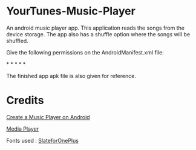 # YourTunes-Music-Player
An android music player app. This application reads the songs from the device storage. The app also has a shuffle option where the songs will be shuffled. 

Give the following permissions on the AndroidManifest.xml file:

*<uses-permission android:name="android.permission.WAKE_LOCK" />
*<uses-permission android:name="android.permission.READ_EXTERNAL_STORAGE" />
*<uses-permission android:name="android.permission.WRITE_EXTERNAL_STORAGE" />
*<uses-permission android:name="android.permission.FOREGROUND_SERVICE" />
*<uses-permission android:name="android.permission.ACCESS_NOTIFICATION_POLICY" />

The finished app apk file is also given for reference.

# Credits
[Create a Music Player on Android](https://code.tutsplus.com/tutorials/create-a-music-player-on-android-project-setup--mobile-22764)

[Media Player](https://developer.android.com/guide/topics/media/mediaplayer)

Fonts used : [SlateforOnePlus](https://drive.google.com/drive/u/0/folders/0B9UzADWnkrLHM0UtZWZTa0poTTA) 
